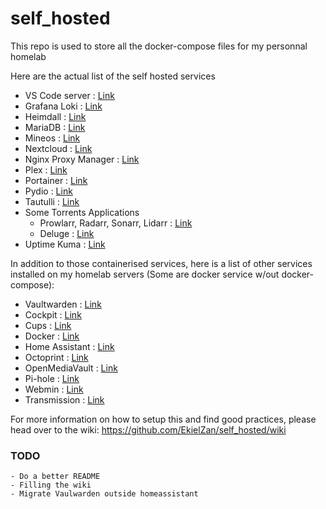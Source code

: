 # self_hosted

This repo is used to store all the docker-compose files for my personnal homelab

Here are the actual list of the self hosted services

- VS Code server : [Link](https://github.com/coder/code-server)
- Grafana Loki : [Link](https://grafana.com/oss/loki/)
- Heimdall : [Link](https://heimdall.site/)
- MariaDB : [Link](https://hub.docker.com/_/mariadb)
- Mineos : [Link](https://wiki.codeemo.com/install/docker.html)
- Nextcloud : [Link](https://nextcloud.com/)
- Nginx Proxy Manager : [Link](https://nginxproxymanager.com/)
- Plex : [Link](https://www.plex.tv/)
- Portainer : [Link](https://www.portainer.io/)
- Pydio : [Link](https://pydio.com/fr)
- Tautulli : [Link](https://tautulli.com/)
- Some Torrents Applications
  - Prowlarr, Radarr, Sonarr, Lidarr : [Link](https://wiki.servarr.com/)
  - Deluge : [Link](https://deluge-torrent.org/)
- Uptime Kuma : [Link](https://github.com/louislam/uptime-kuma)

In addition to those containerised services, here is a list of other services installed on my homelab servers (Some are docker service w/out docker-compose):

- Vaultwarden : [Link](https://wiki-tech.io/SelfHosted/Bitwarden)
- Cockpit : [Link](https://cockpit-project.org/)
- Cups : [Link](http://www.cups.org/)
- Docker : [Link](https://docs.docker.com/)
- Home Assistant : [Link](https://www.home-assistant.io/)
- Octoprint : [Link](https://octoprint.org/)
- OpenMediaVault : [Link](https://www.openmediavault.org/)
- Pi-hole : [Link](https://pi-hole.net/)
- Webmin : [Link](https://webmin.com/)
- Transmission : [Link](https://transmissionbt.com/)

For more information on how to setup this and find good practices, please head over to the wiki: https://github.com/EkielZan/self_hosted/wiki

### TODO

    - Do a better README
    - Filling the wiki
    - Migrate Vaulwarden outside homeassistant
